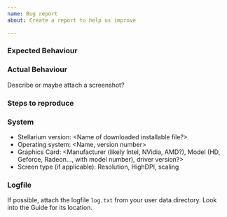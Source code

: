 ```yaml
---
name: Bug report
about: Create a report to help us improve

---
```


<!--
READ THIS AND FILL IN THIS TEMPLATE!

Before reporting an issue around graphics artifacts like missing menu buttons, strange colors, Moon not rendered, or similar, 
*please make absolutely sure* you are running the latest graphics drivers for your graphics card. 
95% of graphics problems are solved this way.

Before reporting an issue, please *absolutely make sure* to check the recent open and also closed issues 
(https://github.com/Stellarium/stellarium/issues?q=is%3Aissue+is%3Aclosed) 
whether it has been reported and solved/closed already! Don't report a new issue in this case, you may join the discussion.

Sometimes installing our almost weekly Beta version (i.e., the latest development version) helps: https://github.com/Stellarium/stellarium-data/releases/tag/beta

Also look into the wiki https://github.com/Stellarium/stellarium/wiki/Common-Problems-for-the-current-version 
and FAQ https://github.com/Stellarium/stellarium/wiki/FAQ 
and check if you are attempting to report a known issue. Don't report in this case.

Also look into the User Guide before reporting unexpected but correct behaviour. Don't report in this case.

If you miss translations, please help us with your language and join our translators at Transifex: https://www.transifex.com/stellarium/stellarium/dashboard/

If you want to report a feature wish, delete these template lines above and below, and fill in. 

If you want to report a bug, please make sure to update and verify the bug still exists in the current version. 
In this case please also check current beta builds from http://stellarium.org

If the bug still persists, give your issue a clear, short title, delete text above down to and including this line and fill in:
-->

### Expected Behaviour

### Actual Behaviour
Describe or maybe attach a screenshot?

### Steps to reproduce

### System
* Stellarium version: <Name of downloaded installable file?>
* Operating system: <Name, version number>
* Graphics Card: <Manufacturer (likely Intel, NVidia, AMD?), Model (HD, Geforce, Radeon..., with model number), driver version?>
* Screen type (if applicable): Resolution, HighDPI, scaling

### Logfile 
If possible, attach the logfile `log.txt` from your user data directory. Look into the Guide for its location.

